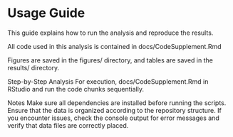 # Usage Guide
This guide explains how to run the analysis and reproduce the results.

All code used in this analysis is contained in docs/CodeSupplement.Rmd

Figures are saved in the figures/ directory, and tables are saved in the results/ directory.

Step-by-Step Analysis
For execution, docs/CodeSupplement.Rmd in RStudio and run the code chunks sequentially.

Notes
Make sure all dependencies are installed before running the scripts.
Ensure that the data is organized according to the repository structure.
If you encounter issues, check the console output for error messages and verify that data files are correctly placed.
